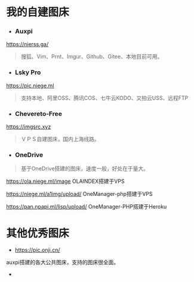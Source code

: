 # 我的自建图床

- ### Auxpi

https://nierss.ga/

> 搜狐、Vim、Prnt、Imgur、Github、Gitee、本地目前可用。

- ###  Lsky Pro

https://pic.niege.ml

> 支持本地、阿里OSS、腾讯COS、七牛云KODO、又拍云USS、远程FTP

- ### Chevereto-Free

https://imgsrc.xyz

> ＶＰＳ自建图床，国内上海线路。

- ### OneDrive

> 基于OneDrive搭建的图床，速度一般，好处在于量大。

https://ola.niege.ml/image    OLAINDEX搭建于VPS

https://niege.ml/a1img/upload/  OneManager-php搭建于VPS

https://pan.npapi.ml/lisp/upload/  OneManager-PHP搭建于Heroku

# 其他优秀图床

- https://pic.onji.cn/

auxpi搭建的各大公共图床，支持的图床很全面。

- 